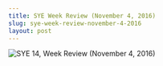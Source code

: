 ```yaml
---
title: SYE Week Review (November 4, 2016)
slug: sye-week-review-november-4-2016
layout: post
---
```


![SYE 14, Week Review (November 4, 2016)](/media_root/file_archive/Shineyoure_weekly_review_Nov._4.png "SYE Week Review (November 2016)")
